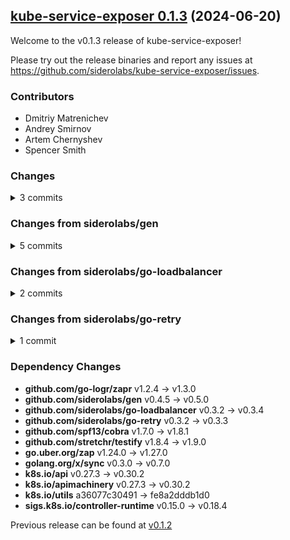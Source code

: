 ## [kube-service-exposer 0.1.3](https://github.com/siderolabs/kube-service-exposer/releases/tag/v0.1.3) (2024-06-20)

Welcome to the v0.1.3 release of kube-service-exposer!



Please try out the release binaries and report any issues at
https://github.com/siderolabs/kube-service-exposer/issues.

### Contributors

* Dmitriy Matrenichev
* Andrey Smirnov
* Artem Chernyshev
* Spencer Smith

### Changes
<details><summary>3 commits</summary>
<p>

* [`03f8b87`](https://github.com/siderolabs/kube-service-exposer/commit/03f8b87d5b3a1c98ff339fa41a0c84ca174b6741) fix: bump healthcheck timeouts to 1 second in the loadbalancer
* [`b26b137`](https://github.com/siderolabs/kube-service-exposer/commit/b26b1374a2eb54ea94fb108540285dd02d8401ea) chore: enable github actions with rekres
* [`a69cf80`](https://github.com/siderolabs/kube-service-exposer/commit/a69cf800dea586ed27c32507d7dba92d919b82d9) chore: add no-op github workflow
</p>
</details>

### Changes from siderolabs/gen
<details><summary>5 commits</summary>
<p>

* [`7654108`](https://github.com/siderolabs/gen/commit/7654108fe6ae15d4765584342709bc0bced6b3d6) chore: add hashtriemap implementation
* [`8485864`](https://github.com/siderolabs/gen/commit/84858640dc9c3032219380885283b995d4f2b0d1) chore: optimize maps.Values and maps.Keys
* [`238baf9`](https://github.com/siderolabs/gen/commit/238baf95e228d40f9f5b765b346688c704052715) chore: add typesafe `SyncMap` and bump stuff
* [`efca710`](https://github.com/siderolabs/gen/commit/efca710d509e6088d7a1a825bd49317df1427639) chore: add `FilterInPlace` method to maps and update module
* [`36a3ae3`](https://github.com/siderolabs/gen/commit/36a3ae312ce03876b2c961a1bcb4ef4c221593d7) feat: update module
</p>
</details>

### Changes from siderolabs/go-loadbalancer
<details><summary>2 commits</summary>
<p>

* [`0639758`](https://github.com/siderolabs/go-loadbalancer/commit/0639758a06785c0c8c65e18774b81d85ab40acdf) chore: bump deps
* [`aab4671`](https://github.com/siderolabs/go-loadbalancer/commit/aab4671fae0d14662a8d7167829c8c6725d28b38) chore: rekres, update dependencies
</p>
</details>

### Changes from siderolabs/go-retry
<details><summary>1 commit</summary>
<p>

* [`23b6fc2`](https://github.com/siderolabs/go-retry/commit/23b6fc21e54e702f324dbdd2576b6c7c60fb7bd5) fix: provider modern error unwrapping
</p>
</details>

### Dependency Changes

* **github.com/go-logr/zapr**                v1.2.4 -> v1.3.0
* **github.com/siderolabs/gen**              v0.4.5 -> v0.5.0
* **github.com/siderolabs/go-loadbalancer**  v0.3.2 -> v0.3.4
* **github.com/siderolabs/go-retry**         v0.3.2 -> v0.3.3
* **github.com/spf13/cobra**                 v1.7.0 -> v1.8.1
* **github.com/stretchr/testify**            v1.8.4 -> v1.9.0
* **go.uber.org/zap**                        v1.24.0 -> v1.27.0
* **golang.org/x/sync**                      v0.3.0 -> v0.7.0
* **k8s.io/api**                             v0.27.3 -> v0.30.2
* **k8s.io/apimachinery**                    v0.27.3 -> v0.30.2
* **k8s.io/utils**                           a36077c30491 -> fe8a2dddb1d0
* **sigs.k8s.io/controller-runtime**         v0.15.0 -> v0.18.4

Previous release can be found at [v0.1.2](https://github.com/siderolabs/kube-service-exposer/releases/tag/v0.1.2)

